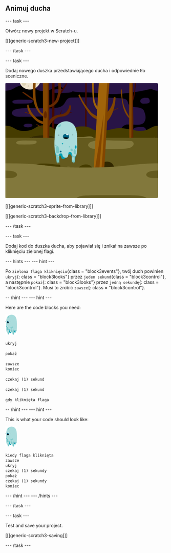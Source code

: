 ## Animuj ducha

\--- task \---

Otwórz nowy projekt w Scratch-u.

[[[generic-scratch3-new-project]]]

\--- /task \---

\--- task \---

Dodaj nowego duszka przedstawiającego ducha i odpowiednie tło sceniczne.

![zrzut ekranu](images/ghost-ghost.png)

[[[generic-scratch3-sprite-from-library]]]

[[[generic-scratch3-backdrop-from-library]]]

\--- /task \---

\--- task \---

Dodaj kod do duszka ducha, aby pojawiał się i znikał na zawsze po kliknięciu zielonej flagi.

\--- hints \--- \--- hint \---

Po `zielona flaga kliknięciu`{class = "block3events"}, twój duch powinien `ukryj`{: class = "block3looks"} przez `jeden sekund`{class = "block3control"}, a następnie `pokaż`{: class = "block3looks"} przez `jedną sekundę`{: class = "block3control"}. Musi to zrobić `zawsze`{: class = "block3control"}.

-- /hint \--- \--- hint \---

Here are the code blocks you need:

![duszek ducha](images/ghost-sprite.png)

```blocks3
ukryj

pokaż

zawsze
koniec

czekaj (1) sekund

czekaj (1) sekund

gdy kliknięta flaga
```

-- /hint \--- \--- hint \---

This is what your code should look like:

![duszek ducha](images/ghost-sprite.png)

```blocks3
kiedy flaga kliknięta
zawsze
ukryj
czekaj (1) sekundy
pokaż
czekaj (1) sekundy
koniec
```

\--- /hint \--- \--- /hints \---

\--- /task \---

\--- task \---

Test and save your project.

[[[generic-scratch3-saving]]]

\--- /task \---